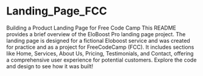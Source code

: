 # Landing_Page_FCC
Building a Product Landing Page for Free Code Camp
This README provides a brief overview of the EloBoost Pro landing page project. The landing page is designed for a fictional Eloboost service and was created for practice and as a project for FreeCodeCamp (FCC). It includes sections like Home, Services, About Us, Pricing, Testimonials, and Contact, offering a comprehensive user experience for potential customers. Explore the code and design to see how it was built!
